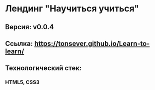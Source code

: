 # Лендинг "Научиться учиться"
## Версия: v0.0.4
## Ссылка:  https://tonsever.github.io/Learn-to-learn/
## Технологический стек: 
### HTML5, CSS3

